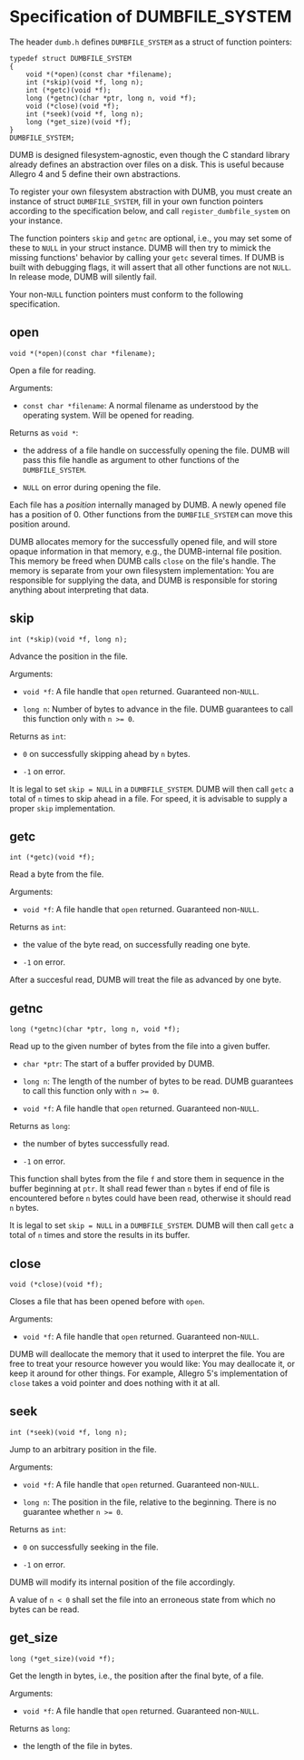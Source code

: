 Specification of DUMBFILE_SYSTEM
================================

The header `dumb.h` defines `DUMBFILE_SYSTEM` as a struct of function pointers:

```
typedef struct DUMBFILE_SYSTEM
{
    void *(*open)(const char *filename);
    int (*skip)(void *f, long n);
    int (*getc)(void *f);
    long (*getnc)(char *ptr, long n, void *f);
    void (*close)(void *f);
    int (*seek)(void *f, long n);
    long (*get_size)(void *f);
}
DUMBFILE_SYSTEM;
```

DUMB is designed filesystem-agnostic, even though the C standard library
already defines an abstraction over files on a disk. This is useful because
Allegro 4 and 5 define their own abstractions.

To register your own filesystem abstraction with DUMB, you must create an
instance of struct `DUMBFILE_SYSTEM`, fill in your own function pointers
according to the specification below, and call `register_dumbfile_system` on
your instance.

The function pointers `skip` and `getnc` are optional, i.e., you may set
some of these to `NULL` in your struct instance. DUMB will then try to
mimick the missing functions' behavior by calling your `getc` several times.
If DUMB is built with debugging flags, it will assert that all other
functions are not `NULL`. In release mode, DUMB will silently fail.

Your non-`NULL` function pointers must conform to the following specification.



open
----

```
void *(*open)(const char *filename);
```

Open a file for reading.

Arguments:

* `const char *filename`: A normal filename as understood by the operating
    system. Will be opened for reading.

Returns as `void *`:

* the address of a file handle on successfully opening the file.
    DUMB will pass this file handle as argument to other functions of
    the `DUMBFILE_SYSTEM`.

* `NULL` on error during opening the file.

Each file has a *position* internally managed by DUMB. A newly opened file
has a position of 0. Other functions from the `DUMBFILE_SYSTEM` can move
this position around.

DUMB allocates memory for the successfully opened file, and will store opaque
information in that memory, e.g., the DUMB-internal file position. This memory
be freed when DUMB calls `close` on the file's handle. The memory is separate
from your own filesystem implementation: You are responsible for supplying the
data, and DUMB is responsible for storing anything about interpreting that
data.



skip
----

```
int (*skip)(void *f, long n);
```

Advance the position in the file.

Arguments:

* `void *f`: A file handle that `open` returned. Guaranteed non-`NULL`.

* `long n`: Number of bytes to advance in the file. DUMB guarantees to
    call this function only with `n >= 0`.

Returns as `int`:

* `0` on successfully skipping ahead by `n` bytes.

* `-1` on error.

It is legal to set `skip = NULL` in a `DUMBFILE_SYSTEM`. DUMB will then call
`getc` a total of `n` times to skip ahead in a file. For speed, it is
advisable to supply a proper `skip` implementation.



getc
----

```
int (*getc)(void *f);
```

Read a byte from the file.

Arguments:

* `void *f`: A file handle that `open` returned. Guaranteed non-`NULL`.

Returns as `int`:

* the value of the byte read, on successfully reading one byte.

* `-1` on error.

After a succesful read, DUMB will treat the file as advanced by one byte.



getnc
-----

```
long (*getnc)(char *ptr, long n, void *f);
```

Read up to the given number of bytes from the file into a given buffer.

* `char *ptr`: The start of a buffer provided by DUMB.

* `long n`: The length of the number of bytes to be read. DUMB guarantees
    to call this function only with `n >= 0`.

* `void *f`: A file handle that `open` returned. Guaranteed non-`NULL`.

Returns as `long`:

* the number of bytes successfully read.

* `-1` on error.

This function shall bytes from the file `f` and store them in sequence in the
buffer beginning at `ptr`. It shall read fewer than `n` bytes if end of file
is encountered before `n` bytes could have been read, otherwise it should read
`n` bytes.

It is legal to set `skip = NULL` in a `DUMBFILE_SYSTEM`. DUMB will then call
`getc` a total of `n` times and store the results in its buffer.



close
-----

```
void (*close)(void *f);
```

Closes a file that has been opened before with `open`.

Arguments:

* `void *f`: A file handle that `open` returned. Guaranteed non-`NULL`.

DUMB will deallocate the memory that it used to interpret the file. You are
free to treat your resource however you would like: You may deallocate it, or
keep it around for other things. For example, Allegro 5's implementation
of `close` takes a void pointer and does nothing with it at all.



seek
----

```
int (*seek)(void *f, long n);
```

Jump to an arbitrary position in the file.

Arguments:

* `void *f`: A file handle that `open` returned. Guaranteed non-`NULL`.

* `long n`: The position in the file, relative to the beginning.
    There is no guarantee whether `n >= 0`.

Returns as `int`:

* `0` on successfully seeking in the file.

* `-1` on error.

DUMB will modify its internal position of the file accordingly.

A value of `n < 0` shall set the file into an erroneous state from which no
bytes can be read.



get_size
--------

```
long (*get_size)(void *f);
```

Get the length in bytes, i.e., the position after the final byte, of a file.

Arguments:

* `void *f`: A file handle that `open` returned. Guaranteed non-`NULL`.

Returns as `long`:

* the length of the file in bytes.
